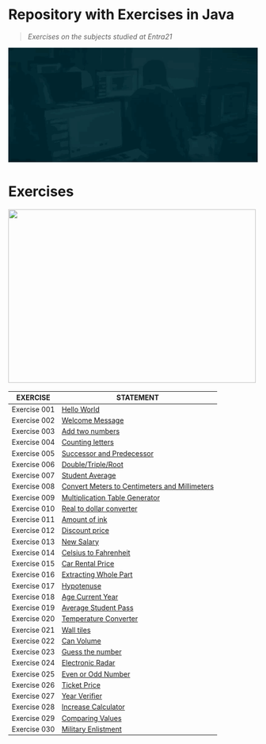 # Repository with Exercises in Java

> _Exercises on the subjects studied at Entra21_
> 

![Gif Entra21](https://raw.githubusercontent.com/seiler-emerson/Entra21_Logica_Java_2022/main/gif/entra21.gif)


# Exercises

<a href="#"><img  src="https://media1.giphy.com/media/lTEmlS1yrVhMQ/giphy.gif?cid=ecf05e47t9itnd3eiiedsuxc6affe52qx6zc9kg4ndymd6n8&rid=giphy.gif&ct=g" width="500 " height="350" /></a>


| EXERCISE | STATEMENT |
|------|---------|
|Exercise 001|[Hello World](https://github.com/ArthurEstevan/Exercise_in_Java/tree/master/src/br/com/entra21/main/exercise_01)
|Exercise 002|[Welcome Message](https://github.com/ArthurEstevan/Exercise_in_Java/tree/master/src/br/com/entra21/main/exercise_02)
|Exercise 003|[Add two numbers](https://github.com/ArthurEstevan/Exercise_in_Java/tree/master/src/br/com/entra21/main/exercise_03)
|Exercise 004|[Counting letters](https://github.com/ArthurEstevan/Exercise_in_Java/tree/master/src/br/com/entra21/main/exercise_04)
|Exercise 005|[Successor and Predecessor](https://github.com/ArthurEstevan/Exercise_in_Java/tree/master/src/br/com/entra21/main/exercise_05)
|Exercise 006|[Double/Triple/Root](https://github.com/ArthurEstevan/Exercise_in_Java/tree/master/src/br/com/entra21/main/exercise_06)
|Exercise 007|[Student Average](https://github.com/ArthurEstevan/Exercise_in_Java/tree/master/src/br/com/entra21/main/exercise_07)
|Exercise 008|[Convert Meters to Centimeters and Millimeters](https://github.com/ArthurEstevan/Exercise_in_Java/tree/master/src/br/com/entra21/main/exercise_08)
|Exercise 009|[Multiplication Table Generator](https://github.com/ArthurEstevan/Exercise_in_Java/tree/master/src/br/com/entra21/main/exercise_09)
|Exercise 010|[Real to dollar converter](https://github.com/ArthurEstevan/Exercise_in_Java/tree/master/src/br/com/entra21/main/exercise_10)
|Exercise 011|[Amount of ink](https://github.com/ArthurEstevan/Exercise_in_Java/tree/master/src/br/com/entra21/main/exercise_11)
|Exercise 012|[Discount price](https://github.com/ArthurEstevan/Exercise_in_Java/tree/master/src/br/com/entra21/main/exercise_12)
|Exercise 013|[New Salary](https://github.com/ArthurEstevan/Exercise_in_Java/tree/master/src/br/com/entra21/main/exercise_13)
|Exercise 014|[Celsius to Fahrenheit](https://github.com/ArthurEstevan/Exercise_in_Java/tree/master/src/br/com/entra21/main/exercise_14)
|Exercise 015|[Car Rental Price](https://github.com/ArthurEstevan/Exercise_in_Java/tree/master/src/br/com/entra21/main/exercise_15)
|Exercise 016|[Extracting Whole Part](https://github.com/ArthurEstevan/Exercise_in_Java/tree/master/src/br/com/entra21/main/exercise_16)
|Exercise 017|[Hypotenuse](https://github.com/ArthurEstevan/Exercise_in_Java/tree/master/src/br/com/entra21/main/exercise_17)
|Exercise 018|[Age Current Year](https://github.com/ArthurEstevan/Exercise_in_Java/tree/master/src/br/com/entra21/main/exercise_18)
|Exercise 019|[Average Student Pass](https://github.com/ArthurEstevan/Exercise_in_Java/tree/master/src/br/com/entra21/main/exercise_19)
|Exercise 020|[Temperature Converter](https://github.com/ArthurEstevan/Exercise_in_Java/tree/master/src/br/com/entra21/main/exercise_20)
|Exercise 021|[Wall tiles](https://github.com/ArthurEstevan/Exercise_in_Java/tree/master/src/br/com/entra21/main/exercise_21)
|Exercise 022|[Can Volume](https://github.com/ArthurEstevan/Exercise_in_Java/tree/master/src/br/com/entra21/main/exercise_22)
|Exercise 023|[Guess the number](https://github.com/ArthurEstevan/Exercise_in_Java/tree/master/src/br/com/entra21/main/exercise_23)
|Exercise 024|[Electronic Radar](https://github.com/ArthurEstevan/Exercise_in_Java/tree/master/src/br/com/entra21/main/exercise_24)
|Exercise 025|[Even or Odd Number](https://github.com/ArthurEstevan/Exercise_in_Java/tree/master/src/br/com/entra21/main/exercise_25)
|Exercise 026|[Ticket Price](https://github.com/ArthurEstevan/Exercise_in_Java/tree/master/out/production/Exercise_in_Java/br/com/entra21/main/exercise_26)
|Exercise 027|[Year Verifier](https://github.com/ArthurEstevan/Exercise_in_Java/tree/master/out/production/Exercise_in_Java/br/com/entra21/main/exercise_27)
|Exercise 028|[Increase Calculator](https://github.com/ArthurEstevan/Exercise_in_Java/tree/master/out/production/Exercise_in_Java/br/com/entra21/main/exercise_28)
|Exercise 029|[Comparing Values](https://github.com/ArthurEstevan/Exercise_in_Java/tree/master/out/production/Exercise_in_Java/br/com/entra21/main/exercise_29)
|Exercise 030|[Military Enlistment](https://github.com/ArthurEstevan/Exercise_in_Java/tree/master/out/production/Exercise_in_Java/br/com/entra21/main/exercise_30)
